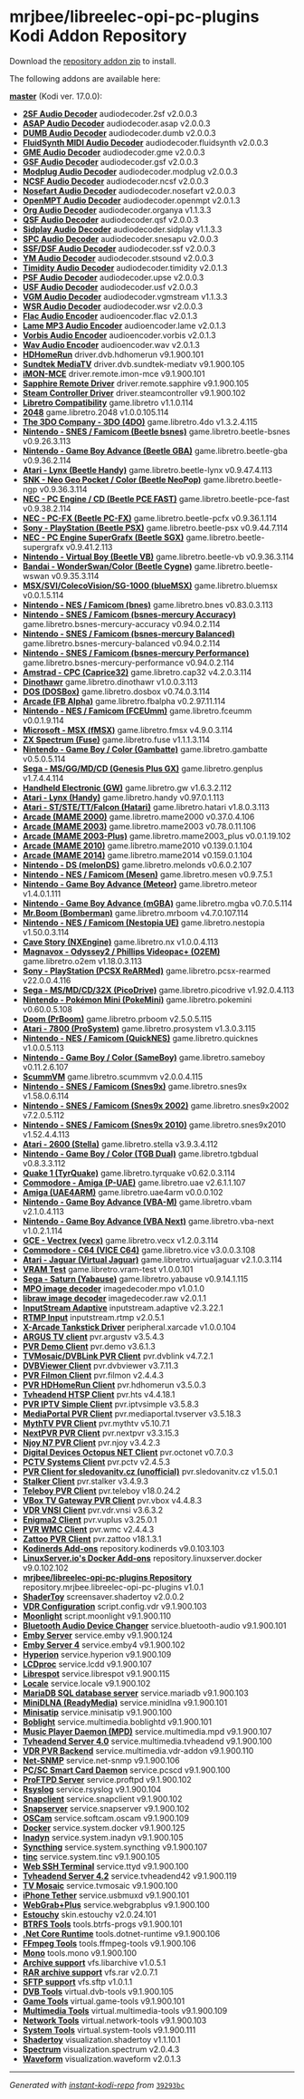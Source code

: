 # mrjbee/libreelec-opi-pc-plugins Kodi Addon Repository

Download the [repository addon zip](master/datadir/repository.mrjbee.libreelec-opi-pc-plugins/repository.mrjbee.libreelec-opi-pc-plugins-1.0.1.zip) to install.

The following addons are available here:

[__master__](master/addons.xml) (Kodi ver. 17.0.0):

- [__2SF Audio Decoder__](master/datadir/audiodecoder.2sf/audiodecoder.2sf-2.0.0.3.zip) audiodecoder.2sf v2.0.0.3
- [__ASAP Audio Decoder__](master/datadir/audiodecoder.asap/audiodecoder.asap-2.0.0.3.zip) audiodecoder.asap v2.0.0.3
- [__DUMB Audio Decoder__](master/datadir/audiodecoder.dumb/audiodecoder.dumb-2.0.0.3.zip) audiodecoder.dumb v2.0.0.3
- [__FluidSynth MIDI Audio Decoder__](master/datadir/audiodecoder.fluidsynth/audiodecoder.fluidsynth-2.0.0.3.zip) audiodecoder.fluidsynth v2.0.0.3
- [__GME Audio Decoder__](master/datadir/audiodecoder.gme/audiodecoder.gme-2.0.0.3.zip) audiodecoder.gme v2.0.0.3
- [__GSF Audio Decoder__](master/datadir/audiodecoder.gsf/audiodecoder.gsf-2.0.0.3.zip) audiodecoder.gsf v2.0.0.3
- [__Modplug Audio Decoder__](master/datadir/audiodecoder.modplug/audiodecoder.modplug-2.0.0.3.zip) audiodecoder.modplug v2.0.0.3
- [__NCSF Audio Decoder__](master/datadir/audiodecoder.ncsf/audiodecoder.ncsf-2.0.0.3.zip) audiodecoder.ncsf v2.0.0.3
- [__Nosefart Audio Decoder__](master/datadir/audiodecoder.nosefart/audiodecoder.nosefart-2.0.0.3.zip) audiodecoder.nosefart v2.0.0.3
- [__OpenMPT Audio Decoder__](master/datadir/audiodecoder.openmpt/audiodecoder.openmpt-2.0.1.3.zip) audiodecoder.openmpt v2.0.1.3
- [__Org Audio Decoder__](master/datadir/audiodecoder.organya/audiodecoder.organya-1.1.3.3.zip) audiodecoder.organya v1.1.3.3
- [__QSF Audio Decoder__](master/datadir/audiodecoder.qsf/audiodecoder.qsf-2.0.0.3.zip) audiodecoder.qsf v2.0.0.3
- [__Sidplay Audio Decoder__](master/datadir/audiodecoder.sidplay/audiodecoder.sidplay-1.1.3.3.zip) audiodecoder.sidplay v1.1.3.3
- [__SPC Audio Decoder__](master/datadir/audiodecoder.snesapu/audiodecoder.snesapu-2.0.0.3.zip) audiodecoder.snesapu v2.0.0.3
- [__SSF/DSF Audio Decoder__](master/datadir/audiodecoder.ssf/audiodecoder.ssf-2.0.0.3.zip) audiodecoder.ssf v2.0.0.3
- [__YM Audio Decoder__](master/datadir/audiodecoder.stsound/audiodecoder.stsound-2.0.0.3.zip) audiodecoder.stsound v2.0.0.3
- [__Timidity Audio Decoder__](master/datadir/audiodecoder.timidity/audiodecoder.timidity-2.0.1.3.zip) audiodecoder.timidity v2.0.1.3
- [__PSF Audio Decoder__](master/datadir/audiodecoder.upse/audiodecoder.upse-2.0.0.3.zip) audiodecoder.upse v2.0.0.3
- [__USF Audio Decoder__](master/datadir/audiodecoder.usf/audiodecoder.usf-2.0.0.3.zip) audiodecoder.usf v2.0.0.3
- [__VGM Audio Decoder__](master/datadir/audiodecoder.vgmstream/audiodecoder.vgmstream-1.1.3.3.zip) audiodecoder.vgmstream v1.1.3.3
- [__WSR Audio Decoder__](master/datadir/audiodecoder.wsr/audiodecoder.wsr-2.0.0.3.zip) audiodecoder.wsr v2.0.0.3
- [__Flac Audio Encoder__](master/datadir/audioencoder.flac/audioencoder.flac-2.0.1.3.zip) audioencoder.flac v2.0.1.3
- [__Lame MP3 Audio Encoder__](master/datadir/audioencoder.lame/audioencoder.lame-2.0.1.3.zip) audioencoder.lame v2.0.1.3
- [__Vorbis Audio Encoder__](master/datadir/audioencoder.vorbis/audioencoder.vorbis-2.0.1.3.zip) audioencoder.vorbis v2.0.1.3
- [__Wav Audio Encoder__](master/datadir/audioencoder.wav/audioencoder.wav-2.0.1.3.zip) audioencoder.wav v2.0.1.3
- [__HDHomeRun__](master/datadir/driver.dvb.hdhomerun/driver.dvb.hdhomerun-9.1.900.101.zip) driver.dvb.hdhomerun v9.1.900.101
- [__Sundtek MediaTV__](master/datadir/driver.dvb.sundtek-mediatv/driver.dvb.sundtek-mediatv-9.1.900.105.zip) driver.dvb.sundtek-mediatv v9.1.900.105
- [__iMON-MCE__](master/datadir/driver.remote.imon-mce/driver.remote.imon-mce-9.1.900.101.zip) driver.remote.imon-mce v9.1.900.101
- [__Sapphire Remote Driver__](master/datadir/driver.remote.sapphire/driver.remote.sapphire-9.1.900.105.zip) driver.remote.sapphire v9.1.900.105
- [__Steam Controller Driver__](master/datadir/driver.steamcontroller/driver.steamcontroller-9.1.900.102.zip) driver.steamcontroller v9.1.900.102
- [__Libretro Compatibility__](master/datadir/game.libretro/game.libretro-1.1.0.114.zip) game.libretro v1.1.0.114
- [__2048__](master/datadir/game.libretro.2048/game.libretro.2048-1.0.0.105.114.zip) game.libretro.2048 v1.0.0.105.114
- [__The 3DO Company - 3DO (4DO)__](master/datadir/game.libretro.4do/game.libretro.4do-1.3.2.4.115.zip) game.libretro.4do v1.3.2.4.115
- [__Nintendo - SNES / Famicom (Beetle bsnes)__](master/datadir/game.libretro.beetle-bsnes/game.libretro.beetle-bsnes-0.9.26.3.113.zip) game.libretro.beetle-bsnes v0.9.26.3.113
- [__Nintendo - Game Boy Advance (Beetle GBA)__](master/datadir/game.libretro.beetle-gba/game.libretro.beetle-gba-0.9.36.2.114.zip) game.libretro.beetle-gba v0.9.36.2.114
- [__Atari - Lynx (Beetle Handy)__](master/datadir/game.libretro.beetle-lynx/game.libretro.beetle-lynx-0.9.47.4.113.zip) game.libretro.beetle-lynx v0.9.47.4.113
- [__SNK - Neo Geo Pocket / Color (Beetle NeoPop)__](master/datadir/game.libretro.beetle-ngp/game.libretro.beetle-ngp-0.9.36.3.114.zip) game.libretro.beetle-ngp v0.9.36.3.114
- [__NEC - PC Engine / CD (Beetle PCE FAST)__](master/datadir/game.libretro.beetle-pce-fast/game.libretro.beetle-pce-fast-0.9.38.2.114.zip) game.libretro.beetle-pce-fast v0.9.38.2.114
- [__NEC - PC-FX (Beetle PC-FX)__](master/datadir/game.libretro.beetle-pcfx/game.libretro.beetle-pcfx-0.9.36.1.114.zip) game.libretro.beetle-pcfx v0.9.36.1.114
- [__Sony - PlayStation (Beetle PSX)__](master/datadir/game.libretro.beetle-psx/game.libretro.beetle-psx-0.9.44.7.114.zip) game.libretro.beetle-psx v0.9.44.7.114
- [__NEC - PC Engine SuperGrafx (Beetle SGX)__](master/datadir/game.libretro.beetle-supergrafx/game.libretro.beetle-supergrafx-0.9.41.2.113.zip) game.libretro.beetle-supergrafx v0.9.41.2.113
- [__Nintendo - Virtual Boy (Beetle VB)__](master/datadir/game.libretro.beetle-vb/game.libretro.beetle-vb-0.9.36.3.114.zip) game.libretro.beetle-vb v0.9.36.3.114
- [__Bandai - WonderSwan/Color (Beetle Cygne)__](master/datadir/game.libretro.beetle-wswan/game.libretro.beetle-wswan-0.9.35.3.114.zip) game.libretro.beetle-wswan v0.9.35.3.114
- [__MSX/SVI/ColecoVision/SG-1000 (blueMSX)__](master/datadir/game.libretro.bluemsx/game.libretro.bluemsx-0.0.1.5.114.zip) game.libretro.bluemsx v0.0.1.5.114
- [__Nintendo - NES / Famicom (bnes)__](master/datadir/game.libretro.bnes/game.libretro.bnes-0.83.0.3.113.zip) game.libretro.bnes v0.83.0.3.113
- [__Nintendo - SNES / Famicom (bsnes-mercury Accuracy)__](master/datadir/game.libretro.bsnes-mercury-accuracy/game.libretro.bsnes-mercury-accuracy-0.94.0.2.114.zip) game.libretro.bsnes-mercury-accuracy v0.94.0.2.114
- [__Nintendo - SNES / Famicom (bsnes-mercury Balanced)__](master/datadir/game.libretro.bsnes-mercury-balanced/game.libretro.bsnes-mercury-balanced-0.94.0.2.114.zip) game.libretro.bsnes-mercury-balanced v0.94.0.2.114
- [__Nintendo - SNES / Famicom (bsnes-mercury Performance)__](master/datadir/game.libretro.bsnes-mercury-performance/game.libretro.bsnes-mercury-performance-0.94.0.2.114.zip) game.libretro.bsnes-mercury-performance v0.94.0.2.114
- [__Amstrad - CPC (Caprice32)__](master/datadir/game.libretro.cap32/game.libretro.cap32-4.2.0.3.114.zip) game.libretro.cap32 v4.2.0.3.114
- [__Dinothawr__](master/datadir/game.libretro.dinothawr/game.libretro.dinothawr-1.0.0.3.113.zip) game.libretro.dinothawr v1.0.0.3.113
- [__DOS (DOSBox)__](master/datadir/game.libretro.dosbox/game.libretro.dosbox-0.74.0.3.114.zip) game.libretro.dosbox v0.74.0.3.114
- [__Arcade (FB Alpha)__](master/datadir/game.libretro.fbalpha/game.libretro.fbalpha-0.2.97.11.114.zip) game.libretro.fbalpha v0.2.97.11.114
- [__Nintendo - NES / Famicom (FCEUmm)__](master/datadir/game.libretro.fceumm/game.libretro.fceumm-0.0.1.9.114.zip) game.libretro.fceumm v0.0.1.9.114
- [__Microsoft - MSX (fMSX)__](master/datadir/game.libretro.fmsx/game.libretro.fmsx-4.9.0.3.114.zip) game.libretro.fmsx v4.9.0.3.114
- [__ZX Spectrum (Fuse)__](master/datadir/game.libretro.fuse/game.libretro.fuse-1.1.1.3.114.zip) game.libretro.fuse v1.1.1.3.114
- [__Nintendo - Game Boy / Color (Gambatte)__](master/datadir/game.libretro.gambatte/game.libretro.gambatte-0.5.0.5.114.zip) game.libretro.gambatte v0.5.0.5.114
- [__Sega - MS/GG/MD/CD (Genesis Plus GX)__](master/datadir/game.libretro.genplus/game.libretro.genplus-1.7.4.4.114.zip) game.libretro.genplus v1.7.4.4.114
- [__Handheld Electronic (GW)__](master/datadir/game.libretro.gw/game.libretro.gw-1.6.3.2.112.zip) game.libretro.gw v1.6.3.2.112
- [__Atari - Lynx (Handy)__](master/datadir/game.libretro.handy/game.libretro.handy-0.97.0.1.113.zip) game.libretro.handy v0.97.0.1.113
- [__Atari - ST/STE/TT/Falcon (Hatari)__](master/datadir/game.libretro.hatari/game.libretro.hatari-1.8.0.3.113.zip) game.libretro.hatari v1.8.0.3.113
- [__Arcade (MAME 2000)__](master/datadir/game.libretro.mame2000/game.libretro.mame2000-0.37.0.4.106.zip) game.libretro.mame2000 v0.37.0.4.106
- [__Arcade (MAME 2003)__](master/datadir/game.libretro.mame2003/game.libretro.mame2003-0.78.0.11.106.zip) game.libretro.mame2003 v0.78.0.11.106
- [__Arcade (MAME 2003-Plus)__](master/datadir/game.libretro.mame2003_plus/game.libretro.mame2003_plus-0.0.1.19.102.zip) game.libretro.mame2003_plus v0.0.1.19.102
- [__Arcade (MAME 2010)__](master/datadir/game.libretro.mame2010/game.libretro.mame2010-0.139.0.1.104.zip) game.libretro.mame2010 v0.139.0.1.104
- [__Arcade (MAME 2014)__](master/datadir/game.libretro.mame2014/game.libretro.mame2014-0.159.0.1.104.zip) game.libretro.mame2014 v0.159.0.1.104
- [__Nintendo - DS (melonDS)__](master/datadir/game.libretro.melonds/game.libretro.melonds-0.6.0.2.107.zip) game.libretro.melonds v0.6.0.2.107
- [__Nintendo - NES / Famicom (Mesen)__](master/datadir/game.libretro.mesen/game.libretro.mesen-0.9.7.5.1.zip) game.libretro.mesen v0.9.7.5.1
- [__Nintendo - Game Boy Advance (Meteor)__](master/datadir/game.libretro.meteor/game.libretro.meteor-1.4.0.1.111.zip) game.libretro.meteor v1.4.0.1.111
- [__Nintendo - Game Boy Advance (mGBA)__](master/datadir/game.libretro.mgba/game.libretro.mgba-0.7.0.5.114.zip) game.libretro.mgba v0.7.0.5.114
- [__Mr.Boom (Bomberman)__](master/datadir/game.libretro.mrboom/game.libretro.mrboom-4.7.0.107.114.zip) game.libretro.mrboom v4.7.0.107.114
- [__Nintendo - NES / Famicom (Nestopia UE)__](master/datadir/game.libretro.nestopia/game.libretro.nestopia-1.50.0.3.114.zip) game.libretro.nestopia v1.50.0.3.114
- [__Cave Story (NXEngine)__](master/datadir/game.libretro.nx/game.libretro.nx-1.0.0.4.113.zip) game.libretro.nx v1.0.0.4.113
- [__Magnavox - Odyssey2 / Phillips Videopac+ (O2EM)__](master/datadir/game.libretro.o2em/game.libretro.o2em-1.18.0.3.113.zip) game.libretro.o2em v1.18.0.3.113
- [__Sony - PlayStation (PCSX ReARMed)__](master/datadir/game.libretro.pcsx-rearmed/game.libretro.pcsx-rearmed-22.0.0.4.116.zip) game.libretro.pcsx-rearmed v22.0.0.4.116
- [__Sega - MS/MD/CD/32X (PicoDrive)__](master/datadir/game.libretro.picodrive/game.libretro.picodrive-1.92.0.4.113.zip) game.libretro.picodrive v1.92.0.4.113
- [__Nintendo - Pokémon Mini (PokeMini)__](master/datadir/game.libretro.pokemini/game.libretro.pokemini-0.60.0.5.108.zip) game.libretro.pokemini v0.60.0.5.108
- [__Doom (PrBoom)__](master/datadir/game.libretro.prboom/game.libretro.prboom-2.5.0.5.115.zip) game.libretro.prboom v2.5.0.5.115
- [__Atari - 7800 (ProSystem)__](master/datadir/game.libretro.prosystem/game.libretro.prosystem-1.3.0.3.115.zip) game.libretro.prosystem v1.3.0.3.115
- [__Nintendo - NES / Famicom (QuickNES)__](master/datadir/game.libretro.quicknes/game.libretro.quicknes-1.0.0.5.113.zip) game.libretro.quicknes v1.0.0.5.113
- [__Nintendo - Game Boy / Color (SameBoy)__](master/datadir/game.libretro.sameboy/game.libretro.sameboy-0.11.2.6.107.zip) game.libretro.sameboy v0.11.2.6.107
- [__ScummVM__](master/datadir/game.libretro.scummvm/game.libretro.scummvm-2.0.0.4.115.zip) game.libretro.scummvm v2.0.0.4.115
- [__Nintendo - SNES / Famicom (Snes9x)__](master/datadir/game.libretro.snes9x/game.libretro.snes9x-1.58.0.6.114.zip) game.libretro.snes9x v1.58.0.6.114
- [__Nintendo - SNES / Famicom (Snes9x 2002)__](master/datadir/game.libretro.snes9x2002/game.libretro.snes9x2002-7.2.0.5.112.zip) game.libretro.snes9x2002 v7.2.0.5.112
- [__Nintendo - SNES / Famicom (Snes9x 2010)__](master/datadir/game.libretro.snes9x2010/game.libretro.snes9x2010-1.52.4.4.113.zip) game.libretro.snes9x2010 v1.52.4.4.113
- [__Atari - 2600 (Stella)__](master/datadir/game.libretro.stella/game.libretro.stella-3.9.3.4.112.zip) game.libretro.stella v3.9.3.4.112
- [__Nintendo - Game Boy / Color (TGB Dual)__](master/datadir/game.libretro.tgbdual/game.libretro.tgbdual-0.8.3.3.112.zip) game.libretro.tgbdual v0.8.3.3.112
- [__Quake 1 (TyrQuake)__](master/datadir/game.libretro.tyrquake/game.libretro.tyrquake-0.62.0.3.114.zip) game.libretro.tyrquake v0.62.0.3.114
- [__Commodore - Amiga (P-UAE)__](master/datadir/game.libretro.uae/game.libretro.uae-2.6.1.1.107.zip) game.libretro.uae v2.6.1.1.107
- [__Amiga (UAE4ARM)__](master/datadir/game.libretro.uae4arm/game.libretro.uae4arm-0.0.0.102.zip) game.libretro.uae4arm v0.0.0.102
- [__Nintendo - Game Boy Advance (VBA-M)__](master/datadir/game.libretro.vbam/game.libretro.vbam-2.1.0.4.113.zip) game.libretro.vbam v2.1.0.4.113
- [__Nintendo - Game Boy Advance (VBA Next)__](master/datadir/game.libretro.vba-next/game.libretro.vba-next-1.0.2.1.114.zip) game.libretro.vba-next v1.0.2.1.114
- [__GCE - Vectrex (vecx)__](master/datadir/game.libretro.vecx/game.libretro.vecx-1.2.0.3.114.zip) game.libretro.vecx v1.2.0.3.114
- [__Commodore - C64 (VICE C64)__](master/datadir/game.libretro.vice/game.libretro.vice-3.0.0.3.108.zip) game.libretro.vice v3.0.0.3.108
- [__Atari - Jaguar (Virtual Jaguar)__](master/datadir/game.libretro.virtualjaguar/game.libretro.virtualjaguar-2.1.0.3.114.zip) game.libretro.virtualjaguar v2.1.0.3.114
- [__VRAM Test__](master/datadir/game.libretro.vram-test/game.libretro.vram-test-1.0.0.101.zip) game.libretro.vram-test v1.0.0.101
- [__Sega - Saturn (Yabause)__](master/datadir/game.libretro.yabause/game.libretro.yabause-0.9.14.1.115.zip) game.libretro.yabause v0.9.14.1.115
- [__MPO image decoder__](master/datadir/imagedecoder.mpo/imagedecoder.mpo-1.0.1.0.zip) imagedecoder.mpo v1.0.1.0
- [__libraw image decoder__](master/datadir/imagedecoder.raw/imagedecoder.raw-2.0.1.1.zip) imagedecoder.raw v2.0.1.1
- [__InputStream Adaptive__](master/datadir/inputstream.adaptive/inputstream.adaptive-2.3.22.1.zip) inputstream.adaptive v2.3.22.1
- [__RTMP Input__](master/datadir/inputstream.rtmp/inputstream.rtmp-2.0.5.1.zip) inputstream.rtmp v2.0.5.1
- [__X-Arcade Tankstick Driver__](master/datadir/peripheral.xarcade/peripheral.xarcade-1.0.0.104.zip) peripheral.xarcade v1.0.0.104
- [__ARGUS TV client__](master/datadir/pvr.argustv/pvr.argustv-3.5.4.3.zip) pvr.argustv v3.5.4.3
- [__PVR Demo Client__](master/datadir/pvr.demo/pvr.demo-3.6.1.3.zip) pvr.demo v3.6.1.3
- [__TVMosaic/DVBLink PVR Client__](master/datadir/pvr.dvblink/pvr.dvblink-4.7.2.1.zip) pvr.dvblink v4.7.2.1
- [__DVBViewer Client__](master/datadir/pvr.dvbviewer/pvr.dvbviewer-3.7.11.3.zip) pvr.dvbviewer v3.7.11.3
- [__PVR Filmon Client__](master/datadir/pvr.filmon/pvr.filmon-2.4.4.3.zip) pvr.filmon v2.4.4.3
- [__PVR HDHomeRun Client__](master/datadir/pvr.hdhomerun/pvr.hdhomerun-3.5.0.3.zip) pvr.hdhomerun v3.5.0.3
- [__Tvheadend HTSP Client__](master/datadir/pvr.hts/pvr.hts-4.4.18.1.zip) pvr.hts v4.4.18.1
- [__PVR IPTV Simple Client__](master/datadir/pvr.iptvsimple/pvr.iptvsimple-3.5.8.3.zip) pvr.iptvsimple v3.5.8.3
- [__MediaPortal PVR Client__](master/datadir/pvr.mediaportal.tvserver/pvr.mediaportal.tvserver-3.5.18.3.zip) pvr.mediaportal.tvserver v3.5.18.3
- [__MythTV PVR Client__](master/datadir/pvr.mythtv/pvr.mythtv-5.10.7.1.zip) pvr.mythtv v5.10.7.1
- [__NextPVR PVR Client__](master/datadir/pvr.nextpvr/pvr.nextpvr-3.3.15.3.zip) pvr.nextpvr v3.3.15.3
- [__Njoy N7 PVR Client__](master/datadir/pvr.njoy/pvr.njoy-3.4.2.3.zip) pvr.njoy v3.4.2.3
- [__Digital Devices Octopus NET Client__](master/datadir/pvr.octonet/pvr.octonet-0.7.0.3.zip) pvr.octonet v0.7.0.3
- [__PCTV Systems Client__](master/datadir/pvr.pctv/pvr.pctv-2.4.5.3.zip) pvr.pctv v2.4.5.3
- [__PVR Client for sledovanitv.cz (unofficial)__](master/datadir/pvr.sledovanitv.cz/pvr.sledovanitv.cz-1.5.0.1.zip) pvr.sledovanitv.cz v1.5.0.1
- [__Stalker Client__](master/datadir/pvr.stalker/pvr.stalker-3.4.9.3.zip) pvr.stalker v3.4.9.3
- [__Teleboy PVR Client__](master/datadir/pvr.teleboy/pvr.teleboy-18.0.24.2.zip) pvr.teleboy v18.0.24.2
- [__VBox TV Gateway PVR Client__](master/datadir/pvr.vbox/pvr.vbox-4.4.8.3.zip) pvr.vbox v4.4.8.3
- [__VDR VNSI Client__](master/datadir/pvr.vdr.vnsi/pvr.vdr.vnsi-3.6.3.2.zip) pvr.vdr.vnsi v3.6.3.2
- [__Enigma2 Client__](master/datadir/pvr.vuplus/pvr.vuplus-3.25.0.1.zip) pvr.vuplus v3.25.0.1
- [__PVR WMC Client__](master/datadir/pvr.wmc/pvr.wmc-2.4.4.3.zip) pvr.wmc v2.4.4.3
- [__Zattoo PVR Client__](master/datadir/pvr.zattoo/pvr.zattoo-18.1.3.1.zip) pvr.zattoo v18.1.3.1
- [__Kodinerds Add-ons__](master/datadir/repository.kodinerds/repository.kodinerds-9.0.103.103.zip) repository.kodinerds v9.0.103.103
- [__LinuxServer.io's Docker Add-ons__](master/datadir/repository.linuxserver.docker/repository.linuxserver.docker-9.0.102.102.zip) repository.linuxserver.docker v9.0.102.102
- [__mrjbee/libreelec-opi-pc-plugins Repository__](master/datadir/repository.mrjbee.libreelec-opi-pc-plugins/repository.mrjbee.libreelec-opi-pc-plugins-1.0.1.zip) repository.mrjbee.libreelec-opi-pc-plugins v1.0.1
- [__ShaderToy__](master/datadir/screensaver.shadertoy/screensaver.shadertoy-2.0.0.2.zip) screensaver.shadertoy v2.0.0.2
- [__VDR Configuration__](master/datadir/script.config.vdr/script.config.vdr-9.1.900.103.zip) script.config.vdr v9.1.900.103
- [__Moonlight__](master/datadir/script.moonlight/script.moonlight-9.1.900.110.zip) script.moonlight v9.1.900.110
- [__Bluetooth Audio Device Changer__](master/datadir/service.bluetooth-audio/service.bluetooth-audio-9.1.900.101.zip) service.bluetooth-audio v9.1.900.101
- [__Emby Server__](master/datadir/service.emby/service.emby-9.1.900.124.zip) service.emby v9.1.900.124
- [__Emby Server 4__](master/datadir/service.emby4/service.emby4-9.1.900.102.zip) service.emby4 v9.1.900.102
- [__Hyperion__](master/datadir/service.hyperion/service.hyperion-9.1.900.109.zip) service.hyperion v9.1.900.109
- [__LCDproc__](master/datadir/service.lcdd/service.lcdd-9.1.900.107.zip) service.lcdd v9.1.900.107
- [__Librespot__](master/datadir/service.librespot/service.librespot-9.1.900.115.zip) service.librespot v9.1.900.115
- [__Locale__](master/datadir/service.locale/service.locale-9.1.900.102.zip) service.locale v9.1.900.102
- [__MariaDB SQL database server__](master/datadir/service.mariadb/service.mariadb-9.1.900.103.zip) service.mariadb v9.1.900.103
- [__MiniDLNA (ReadyMedia)__](master/datadir/service.minidlna/service.minidlna-9.1.900.101.zip) service.minidlna v9.1.900.101
- [__Minisatip__](master/datadir/service.minisatip/service.minisatip-9.1.900.100.zip) service.minisatip v9.1.900.100
- [__Boblight__](master/datadir/service.multimedia.boblightd/service.multimedia.boblightd-9.1.900.101.zip) service.multimedia.boblightd v9.1.900.101
- [__Music Player Daemon (MPD)__](master/datadir/service.multimedia.mpd/service.multimedia.mpd-9.1.900.107.zip) service.multimedia.mpd v9.1.900.107
- [__Tvheadend Server 4.0__](master/datadir/service.multimedia.tvheadend/service.multimedia.tvheadend-9.1.900.100.zip) service.multimedia.tvheadend v9.1.900.100
- [__VDR PVR Backend__](master/datadir/service.multimedia.vdr-addon/service.multimedia.vdr-addon-9.1.900.110.zip) service.multimedia.vdr-addon v9.1.900.110
- [__Net-SNMP__](master/datadir/service.net-snmp/service.net-snmp-9.1.900.106.zip) service.net-snmp v9.1.900.106
- [__PC/SC Smart Card Daemon__](master/datadir/service.pcscd/service.pcscd-9.1.900.100.zip) service.pcscd v9.1.900.100
- [__ProFTPD Server__](master/datadir/service.proftpd/service.proftpd-9.1.900.102.zip) service.proftpd v9.1.900.102
- [__Rsyslog__](master/datadir/service.rsyslog/service.rsyslog-9.1.900.104.zip) service.rsyslog v9.1.900.104
- [__Snapclient__](master/datadir/service.snapclient/service.snapclient-9.1.900.102.zip) service.snapclient v9.1.900.102
- [__Snapserver__](master/datadir/service.snapserver/service.snapserver-9.1.900.102.zip) service.snapserver v9.1.900.102
- [__OSCam__](master/datadir/service.softcam.oscam/service.softcam.oscam-9.1.900.109.zip) service.softcam.oscam v9.1.900.109
- [__Docker__](master/datadir/service.system.docker/service.system.docker-9.1.900.125.zip) service.system.docker v9.1.900.125
- [__Inadyn__](master/datadir/service.system.inadyn/service.system.inadyn-9.1.900.105.zip) service.system.inadyn v9.1.900.105
- [__Syncthing__](master/datadir/service.system.syncthing/service.system.syncthing-9.1.900.107.zip) service.system.syncthing v9.1.900.107
- [__tinc__](master/datadir/service.system.tinc/service.system.tinc-9.1.900.105.zip) service.system.tinc v9.1.900.105
- [__Web SSH Terminal__](master/datadir/service.ttyd/service.ttyd-9.1.900.100.zip) service.ttyd v9.1.900.100
- [__Tvheadend Server 4.2__](master/datadir/service.tvheadend42/service.tvheadend42-9.1.900.119.zip) service.tvheadend42 v9.1.900.119
- [__TV Mosaic__](master/datadir/service.tvmosaic/service.tvmosaic-9.1.900.100.zip) service.tvmosaic v9.1.900.100
- [__iPhone Tether__](master/datadir/service.usbmuxd/service.usbmuxd-9.1.900.101.zip) service.usbmuxd v9.1.900.101
- [__WebGrab+Plus__](master/datadir/service.webgrabplus/service.webgrabplus-9.1.900.100.zip) service.webgrabplus v9.1.900.100
- [__Estouchy__](master/datadir/skin.estouchy/skin.estouchy-2.0.24.101.zip) skin.estouchy v2.0.24.101
- [__BTRFS Tools__](master/datadir/tools.btrfs-progs/tools.btrfs-progs-9.1.900.101.zip) tools.btrfs-progs v9.1.900.101
- [__.Net Core Runtime__](master/datadir/tools.dotnet-runtime/tools.dotnet-runtime-9.1.900.106.zip) tools.dotnet-runtime v9.1.900.106
- [__FFmpeg Tools__](master/datadir/tools.ffmpeg-tools/tools.ffmpeg-tools-9.1.900.106.zip) tools.ffmpeg-tools v9.1.900.106
- [__Mono__](master/datadir/tools.mono/tools.mono-9.1.900.100.zip) tools.mono v9.1.900.100
- [__Archive support__](master/datadir/vfs.libarchive/vfs.libarchive-1.0.5.1.zip) vfs.libarchive v1.0.5.1
- [__RAR archive support__](master/datadir/vfs.rar/vfs.rar-2.0.7.1.zip) vfs.rar v2.0.7.1
- [__SFTP support__](master/datadir/vfs.sftp/vfs.sftp-1.0.1.1.zip) vfs.sftp v1.0.1.1
- [__DVB Tools__](master/datadir/virtual.dvb-tools/virtual.dvb-tools-9.1.900.105.zip) virtual.dvb-tools v9.1.900.105
- [__Game Tools__](master/datadir/virtual.game-tools/virtual.game-tools-9.1.900.101.zip) virtual.game-tools v9.1.900.101
- [__Multimedia Tools__](master/datadir/virtual.multimedia-tools/virtual.multimedia-tools-9.1.900.109.zip) virtual.multimedia-tools v9.1.900.109
- [__Network Tools__](master/datadir/virtual.network-tools/virtual.network-tools-9.1.900.103.zip) virtual.network-tools v9.1.900.103
- [__System Tools__](master/datadir/virtual.system-tools/virtual.system-tools-9.1.900.111.zip) virtual.system-tools v9.1.900.111
- [__Shadertoy__](master/datadir/visualization.shadertoy/visualization.shadertoy-1.1.10.1.zip) visualization.shadertoy v1.1.10.1
- [__Spectrum__](master/datadir/visualization.spectrum/visualization.spectrum-2.0.4.3.zip) visualization.spectrum v2.0.4.3
- [__Waveform__](master/datadir/visualization.waveform/visualization.waveform-2.0.1.3.zip) visualization.waveform v2.0.1.3

----
_Generated with [instant-kodi-repo](https://github.com/ping/instant-kodi-repo/) from_ [``39293bc``](https://github.com/mrjbee/libreelec-opi-pc-plugins/commit/39293bc156f924e0af9a20b3a4e160b760cb075e)

